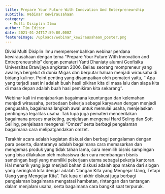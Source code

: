 ```yaml
---
title: Prepare Your Future With Innovation And Enterpreneurship
subtitle: Webinar Kewirausahaan
category:
  - Multi Disiplin Ilmu
author: Tim Editor
date: 2021-01-24T17:59:00.000Z
featureImage: /uploads/webinar_kewirausahaan_poster.png
---
```

Divisi Multi Disiplin Ilmu mempersembahkan webinar perdana kewirausahaan dengan tema “Prepare Your Future With Innovation and Entrepreneurship” dengan pemateri Yanti Dhaniaty alumni Geofisika Universitas Brawijaya angkatan 2006. Beliau seorang mompreneur yang awalnya bergelut di dunia Migas dan berputar haluan menjadi wirausaha di bidang kuliner. Point penting yang disampaikan oleh pemateri yaitu, “ Apa yang terjadi saat ini adalah buah hasil pikiran kita di masa lalu dan siapa kita di masa depan adalah buah hasi pemikiran kita sekarang”.

Webinar kali ini menjabarkan bagaimana keuntungan dan kelemahan menjadi wirausaha, perbedaan bekerja sebagai karyawan dengan menjadi pengusaha, bagaimana langkah awal untuk memulai usaha, menjelaskan pentingnya legalitas usaha. Tak lupa juga pemateri menceritakan bagaimana proses marketing, penjelasan mengenai Hard Seling dan Soft Selling, penjelasan mengenai “Omzet” serta berbagi pengalaman bagaimana cara melipatgandakan omzet.

Terakhir acara adalah kegiatan diskusi dan berbagi pengalaman dengan para peserta, diantaranya adalah bagaimana cara memasarkan dan  mengemas produk yang tidak tahan lama, cara memilih bisnis sampingan yang bisa dilakukan oleh mahasiswa dan cara membangun bisnis sampingan bagi yang memiliki pekerjaan utama sebagai pekerja kantoran.  Hal menarik yang juga menjadi bahan diskusi adalah apa makna dari slogan yang seringkali kita dengar adalah “Jangan Kita yang Mengejar Uang, Tetapi Uang yang Mengejar Kita”. Tak lupa di akhir diskusi juga berbagi pengalaman bagaimana mengatasi hambatan, rintangan dan tantangan dalam menjalani usaha, serta bagaimana cara bangkit saat terpuruk.